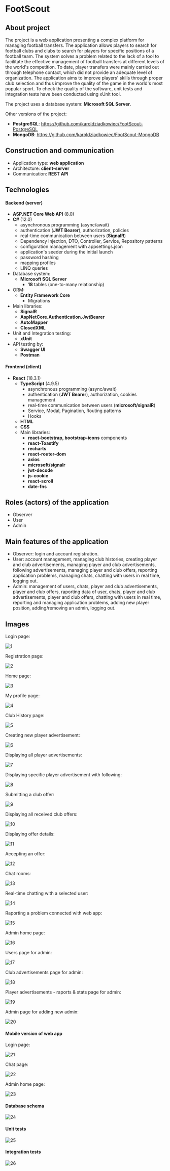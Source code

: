 # FootScout

## About project
The project is a web application presenting a complex platform for managing football transfers. The application allows players to search for football clubs and clubs to search for players for specific positions of a football team. The system solves a problem related to the lack of a tool to facilitate the effective management of football transfers at different levels of the world's competition. To date, player transfers were mainly carried out through telephone contact, which did not provide an adequate level of organization. The application aims to improve players' skills through proper club selection and thus improve the quality of the game in the world's most popular sport. To check the quality of the software, unit tests and integration tests have been conducted using xUnit tool.

The project uses a database system: **Microsoft SQL Server**. 

Other versions of the project:
- **PostgreSQL**: https://github.com/karoldziadkowiec/FootScout-PostgreSQL
- **MongoDB**: https://github.com/karoldziadkowiec/FootScout-MongoDB

## Construction and communication
- Application type: **web application**
- Architecture: **client-server**
- Communication: **REST API**

## Technologies
#### Backend (server)
- **ASP.NET Core Web API** (8.0)
- **C#** (12.0)
    - asynchronous programming (async/await)
    - authentication (**JWT Bearer**), authorization, policies
    - real-time communication between users (**SignalR**)
    - Dependency Injection, DTO, Controller, Service, Repository patterns
    - configuration management with appsettings.json
    - application's seeder during the initial launch
    - password hashing
    - mapping profiles
    - LINQ queries
- Database system: 
    - **Microsoft SQL Server**
        - **18** tables (one-to-many relationship)
- ORM: 
    - **Entity Framework Core**
        - Migrations
- Main libraries:
    - **SignalR**
    - **AspNetCore.Authentication.JwtBearer**
    - **AutoMapper**
    - **ClosedXML**
- Unit and Integration testing: 
    - **xUnit**
- API testing by:
    - **Swagger UI**
    - **Postman**

#### Frontend (client)
- **React** (18.3.1)
    - **TypeScript** (4.9.5)
        - asynchronous programming (async/await)
        - authentication (**JWT Bearer**), authorization, cookies management
        - real-time communication between users (**microsoft/signalR**)
        - Service, Modal, Pagination, Routing patterns
        - Hooks
    - **HTML**
    - **CSS**
    - Main libraries:
        - **react-bootstrap, bootstrap-icons** components
        - **react-Toastify**
        - **recharts**
        - **react-router-dom**
        - **axios**
        - **microsoft/signalr**
        - **jwt-decode**
        - **js-cookie**
        - **react-scroll**
        - **date-fns**

## Roles (actors) of the application
- Observer
- User
- Admin

## Main features of the application
- Observer: login and account registration.
- User: account management, managing club histories, creating player and club advertisements, managing player and club advertisements, following advertisements, managing player and club offers, reporting application problems, managing chats, chatting with users in real time, logging out.
- Admin: management of users, chats, player and club advertisements, player and club offers, raporting data of user, chats, player and club advertisements, player and club offers, chatting with users in real time, reporting and managing application problems, adding new player position, adding/removing an admin, logging out.

## Images
Login page:

![1](github-img/1.png)

Registration page:

![2](github-img/2.png)

Home page:

![3](github-img/3.png)

My profile page:

![4](github-img/4.png)

Club History page:

![5](github-img/5.png)

Creating new player advertisement:

![6](github-img/6.png)

Displaying all player advertisements:

![7](github-img/7.png)

Displaying specific player advertisement with following:

![8](github-img/8.png)

Submitting a club offer:

![9](github-img/9.png)

Displaying all received club offers:

![10](github-img/10.png)

Displaying offer details:

![11](github-img/11.png)

Accepting an offer:

![12](github-img/12.png)

Chat rooms:

![13](github-img/13.png)

Real-time chatting with a selected user:

![14](github-img/14.png)

Raporting a problem connected with web app:

![15](github-img/15.png)

Admin home page:

![16](github-img/16.png)

Users page for admin:

![17](github-img/17.png)

Club advertisements page for admin:

![18](github-img/18.png)

Player advertisements - raports & stats page for admin:

![19](github-img/19.png)

Admin page for adding new admin:

![20](github-img/20.png)

#### Mobile version of web app

Login page:

![21](github-img/21.png)

Chat page:

![22](github-img/22.png)

Admin home page:

![23](github-img/23.png)

#### Database schema

![24](github-img/24.png)

#### Unit tests

![25](github-img/25.png)

#### Integration tests

![26](github-img/26.png)

